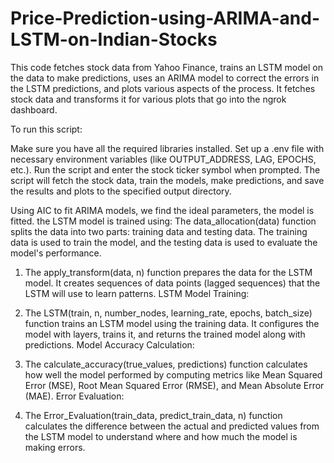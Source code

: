 # Price-Prediction-using-ARIMA-and-LSTM-on-Indian-Stocks
This code fetches stock data from Yahoo Finance, trains an LSTM model on the data to make predictions, uses an ARIMA model to correct the errors in the LSTM predictions, and plots various aspects of the process.
It fetches stock data and transforms it for various plots that go into the ngrok dashboard.

To run this script:

Make sure you have all the required libraries installed.
Set up a .env file with necessary environment variables (like OUTPUT_ADDRESS, LAG, EPOCHS, etc.).
Run the script and enter the stock ticker symbol when prompted.
The script will fetch the stock data, train the models, make predictions, and save the results and plots to the specified output directory.

Using AIC to fit ARIMA models, we find the ideal parameters, the model is fitted.
the LSTM model is trained using:
The data_allocation(data) function splits the data into two parts: training data and testing data. The training data is used to train the model, and the testing data is used to evaluate the model's performance.

1) The apply_transform(data, n) function prepares the data for the LSTM model. It creates sequences of data points (lagged sequences) that the LSTM will use to learn patterns.
LSTM Model Training:

2) The LSTM(train, n, number_nodes, learning_rate, epochs, batch_size) function trains an LSTM model using the training data. It configures the model with layers, trains it, and returns the trained model along with predictions.
Model Accuracy Calculation:

3) The calculate_accuracy(true_values, predictions) function calculates how well the model performed by computing metrics like Mean Squared Error (MSE), Root Mean Squared Error (RMSE), and Mean Absolute Error (MAE).
Error Evaluation:

4) The Error_Evaluation(train_data, predict_train_data, n) function calculates the difference between the actual and predicted values from the LSTM model to understand where and how much the model is making errors.

